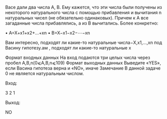 Васе дали два числа ﻿A﻿, ﻿B﻿. Ему кажется, что эти числа были получены из некоторого натурального числа с помощью прибавления и вычитания ﻿n﻿ натуральных чисел (не обязательно одинаковых).
Причем к ﻿A﻿ все загаданные числа прибавлялись, а из ﻿B﻿ вычитались. Более конкретно:

• ﻿A=X+x1​+x2​+…+xn​﻿
• ﻿B=X−x1​−x2​−⋯−xn​﻿

Вам интересно, подходят ли какие-то натуральные числа﻿−﻿﻿X,x1​,…,xn​﻿ под Васину гипотезу.ам , подходят ли какие-то натуральные x

Формат входных данных
На вход подаются три целых числа через пробел
﻿A,B,n(0⩽A,B,n⩽109)﻿
Формат выходных данных
Выведите «YES», если Васина гипотеза верна и «NO», иначе
Замечание
В данной задаче ﻿0﻿ не является натуральным числом.

Вход:

3 2 1

Выход:

NO